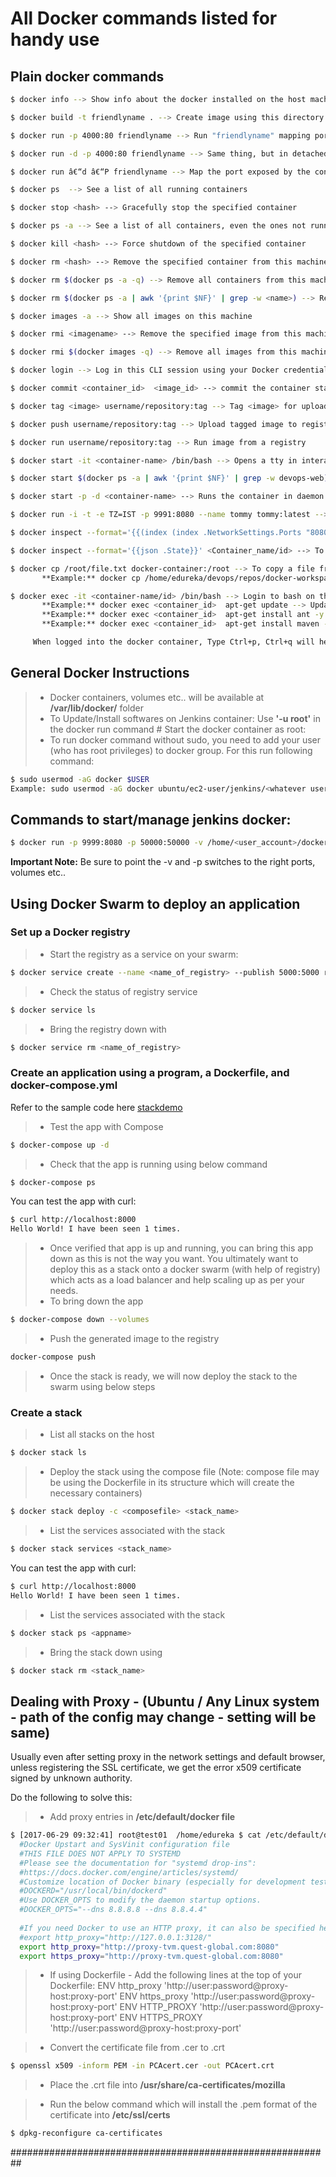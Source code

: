 # All Docker commands listed for handy use

## Plain docker commands 
```sh 
$ docker info --> Show info about the docker installed on the host machine 
```
```sh 
$ docker build -t friendlyname . --> Create image using this directory's Dockerfile 
```
```sh 
$ docker run -p 4000:80 friendlyname --> Run "friendlyname" mapping port 4000 to 80 
```
```sh 
$ docker run -d -p 4000:80 friendlyname --> Same thing, but in detached mode 
```
```sh 
$ docker run â€“d â€“P friendlyname --> Map the port exposed by the container over a random available ip on the host 
```
```sh 
$ docker ps  --> See a list of all running containers 
```
```sh 
$ docker stop <hash> --> Gracefully stop the specified container 
```
```sh 
$ docker ps -a --> See a list of all containers, even the ones not running 
```
```sh 
$ docker kill <hash> --> Force shutdown of the specified container 
```
```sh 
$ docker rm <hash> --> Remove the specified container from this machine 
```
```sh 
$ docker rm $(docker ps -a -q) --> Remove all containers from this machine 
```
```sh 
$ docker rm $(docker ps -a | awk '{print $NF}' | grep -w <name>) --> Remove all containers from this machine matching the given name 
```
```sh 
$ docker images -a --> Show all images on this machine 
```
```sh 
$ docker rmi <imagename> --> Remove the specified image from this machine 
```
```sh 
$ docker rmi $(docker images -q) --> Remove all images from this machine 
```
```sh 
$ docker login --> Log in this CLI session using your Docker credentials 
``` 
```sh 
$ docker commit <container_id>  <image_id> --> commit the container state to image 
```
```sh 
$ docker tag <image> username/repository:tag --> Tag <image> for upload to registry
``` 
```sh 
$ docker push username/repository:tag --> Upload tagged image to registry
``` 
```sh 
$ docker run username/repository:tag --> Run image from a registry
``` 
```sh 
$ docker start -it <container-name> /bin/bash --> Opens a tty in interactive mode
``` 
```sh 
$ docker start $(docker ps -a | awk '{print $NF}' | grep -w devops-web) --> Starts all containers matching the given name
``` 
```sh 
$ docker start -p -d <container-name> --> Runs the container in daemon mode
``` 
```sh 
$ docker run -i -t -e TZ=IST -p 9991:8080 --name tommy tommy:latest --> Runs the docker with specific time zone so the logs will seem relevant or                                                                                                                                                    else it uses only UTC
``` 
```sh 
$ docker inspect --format='{{(index (index .NetworkSettings.Ports "8080/tcp") 0).HostPort}}' devops-web-tommy8.5-2 --> To fetch Host's port number
``` 
```sh 
$ docker inspect --format='{{json .State}}' <Container_name/id> --> To get the content of a specific settings in the docker container
``` 
```sh 
$ docker cp /root/file.txt docker-container:/root --> To copy a file from host to the docker container  
       **Example:** docker cp /home/edureka/devops/repos/docker-workspace/tommy/devops-web.war tommy:/usr/local/tomcat/webapps/
```  
```sh 
$ docker exec -it <container-name/id> /bin/bash --> Login to bash on the container file system 
       **Example:** docker exec <container_id>  apt-get update --> Update repository 
       **Example:** docker exec <container_id>  apt-get install ant -y --> Install ant 
       **Example:** docker exec <container_id>  apt-get install maven -y --> Install maven 

     When logged into the docker container, Type Ctrl+p, Ctrl+q will help you to turn interactive mode to daemon mode, which will keep the container running as daemon. Use 'exit' to stop the container and come out to main console. 
``` 

## General Docker Instructions
> * Docker containers, volumes etc.. will be available at **/var/lib/docker/** folder
> * To Update/Install softwares on Jenkins container: 
    Use **'-u root'** in the docker run command        # Start the docker container as root:  
> * To run docker command without sudo, you need to add your user (who has root privileges) to docker group. For this run following command: 
```sh 
$ sudo usermod -aG docker $USER
Example: sudo usermod -aG docker ubuntu/ec2-user/jenkins/<whatever user> 
```
   
## Commands to start/manage jenkins docker: 
```sh 
$ docker run -p 9999:8080 -p 50000:50000 -v /home/<user_account>/docker-jenkinsvolume/jenkins_home:/var/jenkins_home -v /var/run/docker.sock:/var/run/docker.sock -v $(which docker):/usr/bin/docker --name myjenkins veersudhir83/myjenkins:latest 
```
**Important Note:** Be sure to point the -v and -p switches to the right ports, volumes etc..

## Using Docker Swarm to deploy an application
### Set up a Docker registry
> * Start the registry as a service on your swarm:
```sh
$ docker service create --name <name_of_registry> --publish 5000:5000 registry:2
```
> * Check the status of registry service
```sh
$ docker service ls
```
> * Bring the registry down with
```sh
$ docker service rm <name_of_registry>
```

### Create an application using a program, a Dockerfile, and docker-compose.yml
Refer to the sample code here [stackdemo]
> * Test the app with Compose
```sh
$ docker-compose up -d
```
> * Check that the app is running using below command
```sh
$ docker-compose ps
```
You can test the app with curl: 
```sh
$ curl http://localhost:8000
Hello World! I have been seen 1 times.
```
> * Once verified that app is up and running, you can bring this app down as this is not the way you want. You ultimately want to deploy this as a stack onto a docker swarm (with help of registry) which acts as a load balancer and help scaling up as per your needs.
> * To bring down the app
```sh
$ docker-compose down --volumes
```
> * Push the generated image to the registry
```sh
docker-compose push
```
> * Once the stack is ready, we will now deploy the stack to the swarm using below steps

### Create a stack 
> * List all stacks on the host
```sh
$ docker stack ls 
```
> * Deploy the stack using the compose file (Note: compose file may be using the Dockerfile in its structure which will create the necessary containers)
```sh 
$ docker stack deploy -c <composefile> <stack_name> 
```
> * List the services associated with the stack
```sh 
$ docker stack services <stack_name> 
```
You can test the app with curl: 
```sh
$ curl http://localhost:8000
Hello World! I have been seen 1 times.
```
> * List the services associated with the stack
```sh 
$ docker stack ps <appname>
```
> * Bring the stack down using
```sh 
$ docker stack rm <stack_name>
``` 
 
## Dealing with Proxy - (Ubuntu / Any Linux system - path of the config may change - setting will be same) 
Usually even after setting proxy in the network settings and default browser, unless registering the SSL certificate, we get the error x509 certificate signed by unknown authority.  
 
Do the following to solve this: 
> * Add proxy entries in **/etc/default/docker file**
```sh
$ [2017-06-29 09:32:41] root@test01  /home/edureka $ cat /etc/default/docker  
  #Docker Upstart and SysVinit configuration file 
  #THIS FILE DOES NOT APPLY TO SYSTEMD 
  #Please see the documentation for "systemd drop-ins": 
  #https://docs.docker.com/engine/articles/systemd/ 
  #Customize location of Docker binary (especially for development testing). 
  #DOCKERD="/usr/local/bin/dockerd" 
  #Use DOCKER_OPTS to modify the daemon startup options. 
  #DOCKER_OPTS="--dns 8.8.8.8 --dns 8.8.4.4" 
 
  #If you need Docker to use an HTTP proxy, it can also be specified here. 
  #export http_proxy="http://127.0.0.1:3128/" 
  export http_proxy="http://proxy-tvm.quest-global.com:8080" 
  export https_proxy="http://proxy-tvm.quest-global.com:8080" 
```
  
> * If using Dockerfile - Add the following lines at the top of your Dockerfile: 
  ENV http_proxy 'http://user:password@proxy-host:proxy-port' 
  ENV https_proxy 'http://user:password@proxy-host:proxy-port' 
  ENV HTTP_PROXY 'http://user:password@proxy-host:proxy-port' 
  ENV HTTPS_PROXY 'http://user:password@proxy-host:proxy-port' 
 
> * Convert the certificate file from .cer to .crt  
```sh
$ openssl x509 -inform PEM -in PCAcert.cer -out PCAcert.crt 
``` 
> * Place the .crt file into **/usr/share/ca-certificates/mozilla**
 
> * Run the below command which will install the .pem format of the certificate into **/etc/ssl/certs**
```sh
$ dpkg-reconfigure ca-certificates 
``` 
 
########################################################## 

[//]: # (These are reference links used in the body of this note and get stripped out when the markdown processor does its job. There is no need to format nicely because it shouldn't be seen.)

   [stackdemo]: <https://github.com/veersudhir83/docker-workspace/tree/master/stackdemo/>
